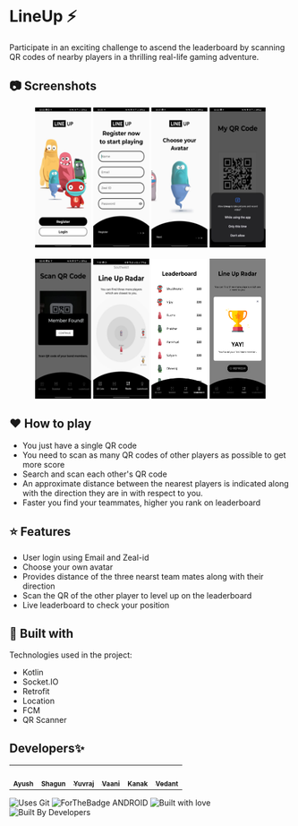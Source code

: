 # LineUp ⚡ 

Participate in an exciting challenge to ascend the leaderboard by scanning QR codes of nearby players in a thrilling real-life gaming adventure.

## 📷 Screenshots
<div align="center">
  <img src="https://github.com/phoenix-kanak/LineUp/blob/kanak/app/src/main/res/drawable/1.jpeg?raw=true" width="100" height="250">
  <img src="https://github.com/phoenix-kanak/LineUp/blob/kanak/app/src/main/res/drawable/2.jpeg?raw=true" width="100" height="250">
  <img src="https://github.com/phoenix-kanak/LineUp/blob/kanak/app/src/main/res/drawable/3.jpeg?raw=true" width="100" height="250">
  <img src="https://github.com/phoenix-kanak/LineUp/blob/kanak/app/src/main/res/drawable/4.jpeg?raw=true" width="100" height="250">
</div>
<br>
<div align="center">
  <img src="https://github.com/phoenix-kanak/LineUp/blob/kanak/app/src/main/res/drawable/5.jpeg?raw=true" width="100" height="250">
  <img src="https://github.com/phoenix-kanak/LineUp/blob/kanak/app/src/main/res/drawable/6.jpeg?raw=true" width="100" height="250">
  <img src="https://github.com/phoenix-kanak/LineUp/blob/kanak/app/src/main/res/drawable/7.png?raw=true" width="100" height="250">
  <img src="https://github.com/phoenix-kanak/LineUp/blob/kanak/app/src/main/res/drawable/8.png?raw=true" width="100" height="250">
</div>


## ❤️ How to play
- You just have a single QR code
- You need to scan as many QR codes of other players as possible to get more score
- Search and scan each other's QR code
- An approximate distance between the nearest players is indicated along with the direction they are in with respect to you.
- Faster you find your teammates, higher you rank on leaderboard


## ⭐ Features
- User login using Email and Zeal-id
- Choose your own avatar
- Provides distance of the three nearst team mates along with their direction
- Scan the QR of the other player to level up on the leaderboard
- Live leaderboard to check your position

## 🔧 Built with
Technologies used in the project:
- Kotlin
- Socket.IO
- Retrofit
- Location
- FCM
- QR Scanner

## Developers✨
<table>
  <tbody><tr>
    <td align="center"><a href="https://github.com/Agrawal-Ayush-009"><img alt="" src="https://avatars.githubusercontent.com/Agrawal-Ayush-009" width="100px;"><br><sub><b>Ayush </b></sub>
    <td align="center"><a href="https://github.com/shags8"><img alt="" src="https://avatars.githubusercontent.com/shags8" width="100px;"><br><sub><b>Shagun </b></sub></a></td>
    <td align="center"><a href="https://github.com/yyuvraj54"><img alt="" src="https://avatars.githubusercontent.com/yyuvraj54" width="100px;"><br><sub><b>Yuvraj </b></sub></a></td>
    <td align="center"><a href="https://github.com/Vaani-pathariya"><img alt="" src="https://avatars.githubusercontent.com/Vaani-pathariya" width="100px;"><br><sub><b>Vaani </b></sub></a></td>
    <td align="center"><a href="https://github.com/phoenix-kanak"><img alt="" src="https://avatars.githubusercontent.com/phoenix-kanak" width="100px;"><br><sub><b>Kanak </b></sub></a></td>
    </a></td>
    <td align="center"><a href="https://github.com/thevedantgoyal"><img alt="" src="https://avatars.githubusercontent.com/thevedantgoyal" width="100px;"><br><sub><b>Vedant </b></sub></a></td>
   
  </tr>
</tbody></table>

![Uses Git](https://forthebadge.com/images/badges/uses-git.svg)
![ForTheBadge ANDROID](https://forthebadge.com/images/badges/built-for-android.svg)
![Built with love](https://forthebadge.com/images/badges/built-with-love.svg)
![Built By Developers](https://forthebadge.com/images/badges/built-by-developers.svg)

